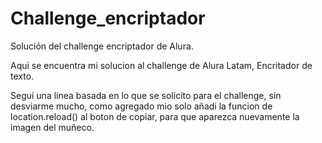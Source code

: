 # Challenge_encriptador
Solución del challenge encriptador de Alura. 

Aqui se encuentra mi solucion al challenge de Alura Latam, Encritador de texto.

Segui una linea basada en lo que se solicito para el challenge, sin desviarme mucho, como agregado mio solo añadi la funcion de location.reload() al boton de copiar, para que aparezca
nuevamente la imagen del muñeco.
